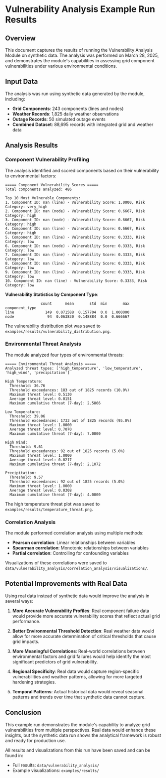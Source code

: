 # Vulnerability Analysis Example Run Results

## Overview
This document captures the results of running the Vulnerability Analysis Module on synthetic data. The analysis was performed on March 28, 2025, and demonstrates the module's capabilities in assessing grid component vulnerabilities under various environmental conditions.

## Input Data
The analysis was run using synthetic data generated by the module, including:
- **Grid Components**: 243 components (lines and nodes)
- **Weather Records**: 1,825 daily weather observations
- **Outage Records**: 50 simulated outage events
- **Combined Dataset**: 88,695 records with integrated grid and weather data

## Analysis Results

### Component Vulnerability Profiling

The analysis identified and scored components based on their vulnerability to environmental factors:

```
===== Component Vulnerability Scores =====
Total components analyzed: 486

Top 10 Most Vulnerable Components:
1. Component ID: nan (line) - Vulnerability Score: 1.0000, Risk Category: very_high
2. Component ID: nan (node) - Vulnerability Score: 0.6667, Risk Category: high
3. Component ID: nan (node) - Vulnerability Score: 0.6667, Risk Category: high
4. Component ID: nan (line) - Vulnerability Score: 0.6667, Risk Category: high
5. Component ID: nan (line) - Vulnerability Score: 0.3333, Risk Category: low
6. Component ID: nan (node) - Vulnerability Score: 0.3333, Risk Category: low
7. Component ID: nan (line) - Vulnerability Score: 0.3333, Risk Category: low
8. Component ID: nan (line) - Vulnerability Score: 0.3333, Risk Category: low
9. Component ID: nan (line) - Vulnerability Score: 0.3333, Risk Category: low
10. Component ID: nan (line) - Vulnerability Score: 0.3333, Risk Category: low
```

**Vulnerability Statistics by Component Type**:
```
                count      mean       std  min       max
component_type                                          
line              149  0.071588  0.157704  0.0  1.000000
node               94  0.063830  0.148884  0.0  0.666667
```

The vulnerability distribution plot was saved to `examples/results/vulnerability_distribution.png`.

### Environmental Threat Analysis

The module analyzed four types of environmental threats:

```
===== Environmental Threat Analysis =====
Analyzed threat types: ['high_temperature', 'low_temperature', 'high_wind', 'precipitation']

High Temperature:
  Threshold: 36.76
  Threshold exceedances: 183 out of 1825 records (10.0%)
  Maximum threat level: 0.5130
  Average threat level: 0.0151
  Maximum cumulative threat (7-day): 2.5866

Low Temperature:
  Threshold: 39.06
  Threshold exceedances: 1733 out of 1825 records (95.0%)
  Maximum threat level: 1.0000
  Average threat level: 0.7070
  Maximum cumulative threat (7-day): 7.0000

High Wind:
  Threshold: 9.61
  Threshold exceedances: 92 out of 1825 records (5.0%)
  Maximum threat level: 1.0000
  Average threat level: 0.0217
  Maximum cumulative threat (7-day): 2.1072

Precipitation:
  Threshold: 9.57
  Threshold exceedances: 92 out of 1825 records (5.0%)
  Maximum threat level: 1.0000
  Average threat level: 0.0308
  Maximum cumulative threat (7-day): 4.0000
```

The high temperature threat plot was saved to `examples/results/temperature_threat.png`.

### Correlation Analysis

The module performed correlation analysis using multiple methods:
- **Pearson correlation**: Linear relationships between variables
- **Spearman correlation**: Monotonic relationships between variables
- **Partial correlation**: Controlling for confounding variables

Visualizations of these correlations were saved to `data/vulnerability_analysis/correlation_analysis/visualizations/`.

## Potential Improvements with Real Data

Using real data instead of synthetic data would improve the analysis in several ways:

1. **More Accurate Vulnerability Profiles**: Real component failure data would provide more accurate vulnerability scores that reflect actual grid performance.

2. **Better Environmental Threshold Detection**: Real weather data would allow for more accurate determination of critical thresholds that cause grid impacts.

3. **More Meaningful Correlations**: Real-world correlations between environmental factors and grid failures would help identify the most significant predictors of grid vulnerability.

4. **Regional Specificity**: Real data would capture region-specific vulnerabilities and weather patterns, allowing for more targeted hardening strategies.

5. **Temporal Patterns**: Actual historical data would reveal seasonal patterns and trends over time that synthetic data cannot capture.

## Conclusion

This example run demonstrates the module's capability to analyze grid vulnerabilities from multiple perspectives. Real data would enhance these insights, but the synthetic data run shows the analytical framework is robust and ready for production use.

All results and visualizations from this run have been saved and can be found in:
- Full results: `data/vulnerability_analysis/`
- Example visualizations: `examples/results/`
